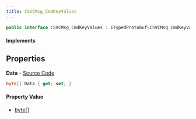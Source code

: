 ```yaml
---
title: CSVCMsg_CmdKeyValues
---
```


```csharp
public interface CSVCMsg_CmdKeyValues : ITypedProtobuf<CSVCMsg_CmdKeyValues>, INativeHandle, INetMessage<CSVCMsg_CmdKeyValues>, IDisposable
```

#### Implements

## Properties

**Data** - [Source Code](https://github.com/swiftly-solution/swiftlys2/blob/master/managed/src/SwiftlyS2.Generated/Protobufs/Interfaces/CSVCMsg_CmdKeyValues.cs#L18)

```csharp
byte[] Data { get; set; }
```

#### Property Value

- [byte](https://learn.microsoft.com/dotnet/api/system.byte)[]

